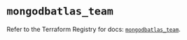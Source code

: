 # `mongodbatlas_team`

Refer to the Terraform Registry for docs: [`mongodbatlas_team`](https://registry.terraform.io/providers/mongodb/mongodbatlas/1.21.4/docs/resources/team).
